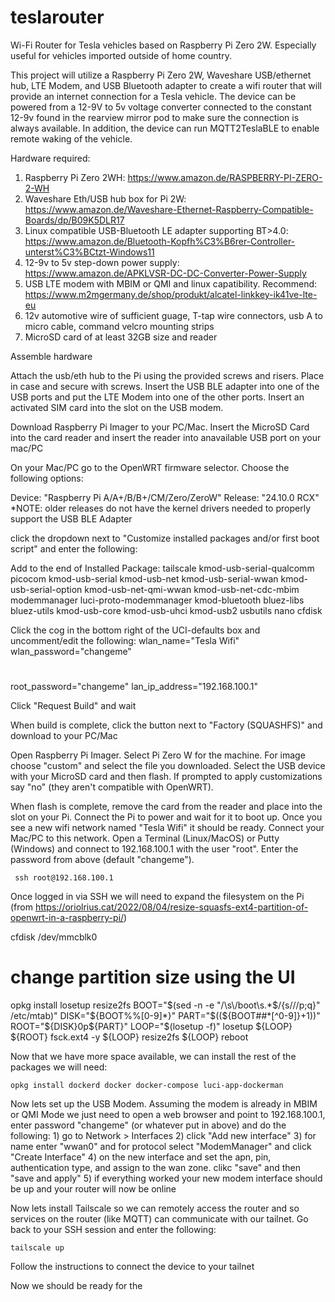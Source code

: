 # teslarouter
Wi-Fi Router for Tesla vehicles based on Raspberry Pi Zero 2W. Especially useful for vehicles imported outside of home country.

This project will utilize a Raspberry Pi Zero 2W, Waveshare USB/ethernet hub, LTE Modem, and USB Bluetooth adapter to create a wifi router that will provide an internet connection for a Tesla vehicle. The device can be powered from a 12-9V to 5v voltage converter connected to the constant 12-9v found in the rearview mirror pod to make sure the connection is always available. In addition, the device can run MQTT2TeslaBLE to enable remote waking of the vehicle.

Hardware required:
1) Raspberry Pi Zero 2WH: https://www.amazon.de/RASPBERRY-PI-ZERO-2-WH
2) Waveshare Eth/USB hub box for Pi 2W: https://www.amazon.de/Waveshare-Ethernet-Raspberry-Compatible-Boards/dp/B09K5DLR17
3) Linux compatible USB-Bluetooth LE adapter supporting BT>4.0: https://www.amazon.de/Bluetooth-Kopfh%C3%B6rer-Controller-unterst%C3%BCtzt-Windows11
4) 12-9v to 5v step-down power supply: https://www.amazon.de/APKLVSR-DC-DC-Converter-Power-Supply
5) USB LTE modem with MBIM or QMI and linux capatibility. Recommend: https://www.m2mgermany.de/shop/produkt/alcatel-linkkey-ik41ve-lte-eu
6) 12v automotive wire of sufficient guage, T-tap wire connectors, usb A to micro cable, command velcro mounting strips
7) MicroSD card of at least 32GB size and reader

Assemble hardware

Attach the usb/eth hub to the Pi using the provided screws and risers. Place in case and secure with screws. Insert the USB BLE adapter into one of the USB ports and put the LTE Modem into one of the other ports. Insert an activated SIM card into the slot on the USB modem.

Download Raspberry Pi Imager to your PC/Mac. Insert the MicroSD Card into the card reader and insert the reader into anavailable USB port on your mac/PC

On your Mac/PC go to the OpenWRT firmware selector. Choose the following options:

Device: "Raspberry Pi A/A+/B/B+/CM/Zero/ZeroW"
Release: "24.10.0 RCX"      
*NOTE: older releases do not have the kernel drivers needed to properly support the USB BLE Adapter

click the dropdown next to "Customize installed packages and/or first boot script" and enter the following:

Add to the end of Installed Package: 
   tailscale kmod-usb-serial-qualcomm picocom kmod-usb-serial kmod-usb-net kmod-usb-serial-wwan kmod-usb-serial-option kmod-usb-net-qmi-wwan kmod-usb-net-cdc-mbim modemmanager luci-proto-modemmanager kmod-bluetooth bluez-libs bluez-utils kmod-usb-core kmod-usb-uhci kmod-usb2 usbutils nano cfdisk

Click the cog in the bottom right of the UCI-defaults box and uncomment/edit the following:
 wlan_name="Tesla Wifi"
 wlan_password="changeme"
#
 root_password="changeme"
 lan_ip_address="192.168.100.1"

 Click "Request Build" and wait

 When build is complete, click the button next to "Factory (SQUASHFS)" and download to your PC/Mac

 Open Raspberry Pi Imager. Select Pi Zero W for the machine. For image choose "custom" and select the file you downloaded. Select the USB device with your MicroSD card and then flash. If prompted to apply customizations say "no" (they aren't compatible with OpenWRT).

 When flash is complete, remove the card from the reader and place into the slot on your Pi. Connect the Pi to power and wait for it to boot up. Once you see a new wifi network named "Tesla Wifi" it should be ready. Connect your Mac/PC to this network. Open a Terminal (Linux/MacOS) or Putty (Windows) and connect to 192.168.100.1 with the user "root". Enter the password from above (default "changeme").

     ssh root@192.168.100.1

Once logged in via SSH we will need to expand the filesystem on the Pi (from https://oriolrius.cat/2022/08/04/resize-squasfs-ext4-partition-of-openwrt-in-a-raspberry-pi/)

  cfdisk /dev/mmcblk0
  # change partition size using the UI
  opkg install losetup resize2fs
  BOOT="$(sed -n -e "/\s\/boot\s.*$/{s///p;q}" /etc/mtab)"
  DISK="${BOOT%%[0-9]*}"
  PART="$((${BOOT##*[^0-9]}+1))"
  ROOT="${DISK}0p${PART}"
  LOOP="$(losetup -f)"
  losetup ${LOOP} ${ROOT}
  fsck.ext4 -y ${LOOP}
  resize2fs ${LOOP}
  reboot

Now that we have more space available, we can install the rest of the packages we will need:

    opkg install dockerd docker docker-compose luci-app-dockerman

Now lets set up the USB Modem. Assuming the modem is already in MBIM or QMI Mode we just need to open a web browser and point to 192.168.100.1, enter password "changeme" (or whatever put in above) and do the following:
      1) go to Network > Interfaces
      2) click "Add new interface"
      3) for name enter "wwan0" and for protocol select "ModemManager" and click "Create Interface"
      4) on the new interface and set the apn, pin, authentication type, and assign to the wan zone. clikc "save" and then "save and apply"
      5) if everything worked your new modem interface should be up and your router will now be online

Now lets install Tailscale so we can remotely access the router and so services on the router (like MQTT) can communicate with our tailnet. Go back to your SSH session and enter the following:

    tailscale up
    
Follow the instructions to connect the device to your tailnet

Now we should be ready for the 
